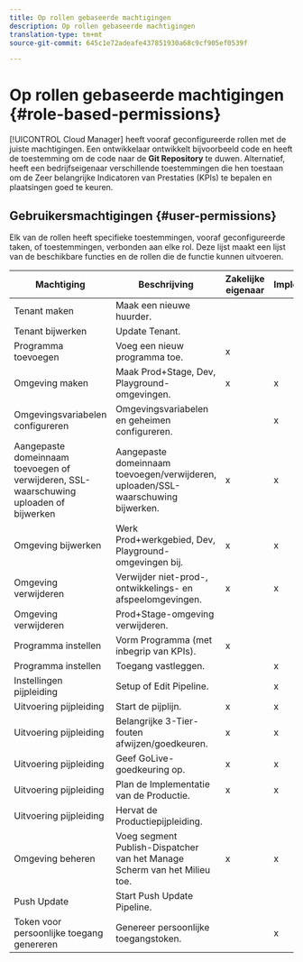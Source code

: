 ```yaml
---
title: Op rollen gebaseerde machtigingen
description: Op rollen gebaseerde machtigingen
translation-type: tm+mt
source-git-commit: 645c1e72adeafe437851930a68c9cf905ef0539f

---
```



# Op rollen gebaseerde machtigingen {#role-based-permissions}

[!UICONTROL Cloud Manager] heeft vooraf geconfigureerde rollen met de juiste machtigingen. Een ontwikkelaar ontwikkelt bijvoorbeeld code en heeft de toestemming om de code naar de **Git Repository** te duwen. Alternatief, heeft een bedrijfseigenaar verschillende toestemmingen die hen toestaan om de Zeer belangrijke Indicatoren van Prestaties (KPIs) te bepalen en plaatsingen goed te keuren.

## Gebruikersmachtigingen {#user-permissions}

Elk van de rollen heeft specifieke toestemmingen, vooraf geconfigureerde taken, of toestemmingen, verbonden aan elke rol. Deze lijst maakt een lijst van de beschikbare functies en de rollen die de functie kunnen uitvoeren.

| Machtiging | Beschrijving | Zakelijke eigenaar | Implementatiebeheer | Programmabeheerder | Ontwikkelaar |
|--- |--- |--- |--- |--- |--- |
| Tenant maken | Maak een nieuwe huurder. |  |  |  |  |
| Tenant bijwerken | Update Tenant. |  |  |  |  |
| Programma toevoegen | Voeg een nieuw programma toe. | x |  |  |  |
| Omgeving maken | Maak Prod+Stage, Dev, Playground-omgevingen. | x | x |  |  |
| Omgevingsvariabelen configureren | Omgevingsvariabelen en geheimen configureren. |  | x |  | x |
| Aangepaste domeinnaam toevoegen of verwijderen, SSL-waarschuwing uploaden of bijwerken | Aangepaste domeinnaam toevoegen/verwijderen, uploaden/SSL-waarschuwing bijwerken. | x | x |  |  |
| Omgeving bijwerken | Werk Prod+werkgebied, Dev, Playground-omgevingen bij. | x | x |  |  |
| Omgeving verwijderen | Verwijder niet-prod-, ontwikkelings- en afspeelomgevingen. | x | x |  |  |
| Omgeving verwijderen | Prod+Stage-omgeving verwijderen. |  |  |  |  |
| Programma instellen | Vorm Programma (met inbegrip van KPIs). | x |  |  |  |
| Programma instellen | Toegang vastleggen. |  | x |  | x |
| Instellingen pijpleiding | Setup of Edit Pipeline. |  | x |  |  |
| Uitvoering pijpleiding | Start de pijplijn. | x | x |  |  |
| Uitvoering pijpleiding | Belangrijke 3-Tier-fouten afwijzen/goedkeuren. | x | x | x |  |
| Uitvoering pijpleiding | Geef GoLive-goedkeuring op. | x | x | x |  |
| Uitvoering pijpleiding | Plan de Implementatie van de Productie. | x | x | x |  |
| Uitvoering pijpleiding | Hervat de Productiepijpleiding. |  |  |  |  |
| Omgeving beheren | Voeg segment Publish-Dispatcher van het Manage Scherm van het Milieu toe. | x | x |  |  |  |
| Push Update | Start Push Update Pipeline. |  |  |  |  |
| Token voor persoonlijke toegang genereren | Genereer persoonlijke toegangstoken. |  | x |  | x |

